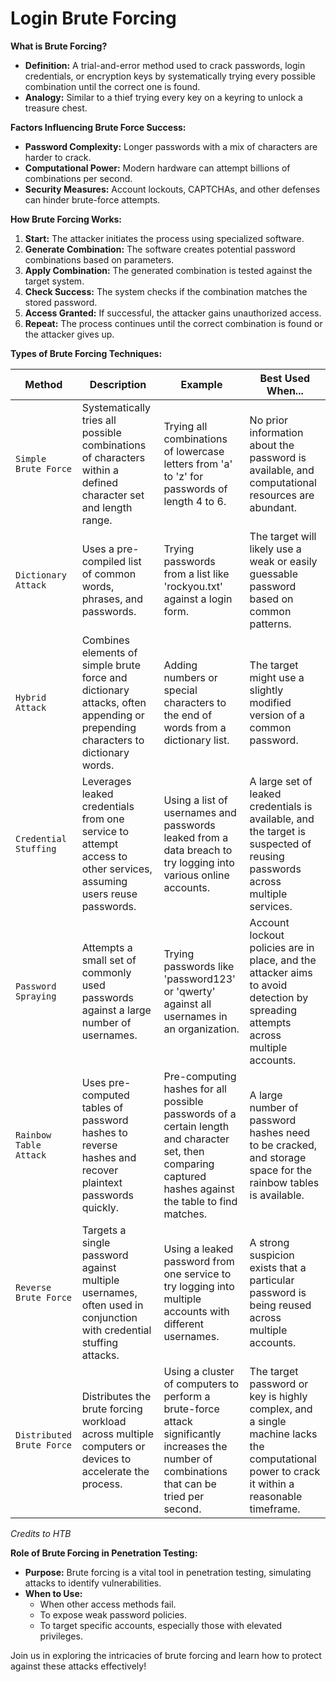 # Login Brute Forcing

**What is Brute Forcing?**

* **Definition:** A trial-and-error method used to crack passwords, login credentials, or encryption keys by systematically trying every possible combination until the correct one is found.
* **Analogy:** Similar to a thief trying every key on a keyring to unlock a treasure chest.

**Factors Influencing Brute Force Success:**

* **Password Complexity:** Longer passwords with a mix of characters are harder to crack.
* **Computational Power:** Modern hardware can attempt billions of combinations per second.
* **Security Measures:** Account lockouts, CAPTCHAs, and other defenses can hinder brute-force attempts.

**How Brute Forcing Works:**

1. **Start:** The attacker initiates the process using specialized software.
2. **Generate Combination:** The software creates potential password combinations based on parameters.
3. **Apply Combination:** The generated combination is tested against the target system.
4. **Check Success:** The system checks if the combination matches the stored password.
5. **Access Granted:** If successful, the attacker gains unauthorized access.
6. **Repeat:** The process continues until the correct combination is found or the attacker gives up.

**Types of Brute Forcing Techniques:**

| Method                    | Description                                                                                                                   | Example                                                                                                                                                  | Best Used When...                                                                                                                           |
| ------------------------- | ----------------------------------------------------------------------------------------------------------------------------- | -------------------------------------------------------------------------------------------------------------------------------------------------------- | ------------------------------------------------------------------------------------------------------------------------------------------- |
| `Simple Brute Force`      | Systematically tries all possible combinations of characters within a defined character set and length range.                 | Trying all combinations of lowercase letters from 'a' to 'z' for passwords of length 4 to 6.                                                             | No prior information about the password is available, and computational resources are abundant.                                             |
| `Dictionary Attack`       | Uses a pre-compiled list of common words, phrases, and passwords.                                                             | Trying passwords from a list like 'rockyou.txt' against a login form.                                                                                    | The target will likely use a weak or easily guessable password based on common patterns.                                                    |
| `Hybrid Attack`           | Combines elements of simple brute force and dictionary attacks, often appending or prepending characters to dictionary words. | Adding numbers or special characters to the end of words from a dictionary list.                                                                         | The target might use a slightly modified version of a common password.                                                                      |
| `Credential Stuffing`     | Leverages leaked credentials from one service to attempt access to other services, assuming users reuse passwords.            | Using a list of usernames and passwords leaked from a data breach to try logging into various online accounts.                                           | A large set of leaked credentials is available, and the target is suspected of reusing passwords across multiple services.                  |
| `Password Spraying`       | Attempts a small set of commonly used passwords against a large number of usernames.                                          | Trying passwords like 'password123' or 'qwerty' against all usernames in an organization.                                                                | Account lockout policies are in place, and the attacker aims to avoid detection by spreading attempts across multiple accounts.             |
| `Rainbow Table Attack`    | Uses pre-computed tables of password hashes to reverse hashes and recover plaintext passwords quickly.                        | Pre-computing hashes for all possible passwords of a certain length and character set, then comparing captured hashes against the table to find matches. | A large number of password hashes need to be cracked, and storage space for the rainbow tables is available.                                |
| `Reverse Brute Force`     | Targets a single password against multiple usernames, often used in conjunction with credential stuffing attacks.             | Using a leaked password from one service to try logging into multiple accounts with different usernames.                                                 | A strong suspicion exists that a particular password is being reused across multiple accounts.                                              |
| `Distributed Brute Force` | Distributes the brute forcing workload across multiple computers or devices to accelerate the process.                        | Using a cluster of computers to perform a brute-force attack significantly increases the number of combinations that can be tried per second.            | The target password or key is highly complex, and a single machine lacks the computational power to crack it within a reasonable timeframe. |

_Credits to HTB_



**Role of Brute Forcing in Penetration Testing:**

* **Purpose:** Brute forcing is a vital tool in penetration testing, simulating attacks to identify vulnerabilities.
* **When to Use:**
  * When other access methods fail.
  * To expose weak password policies.
  * To target specific accounts, especially those with elevated privileges.

Join us in exploring the intricacies of brute forcing and learn how to protect against these attacks effectively!
